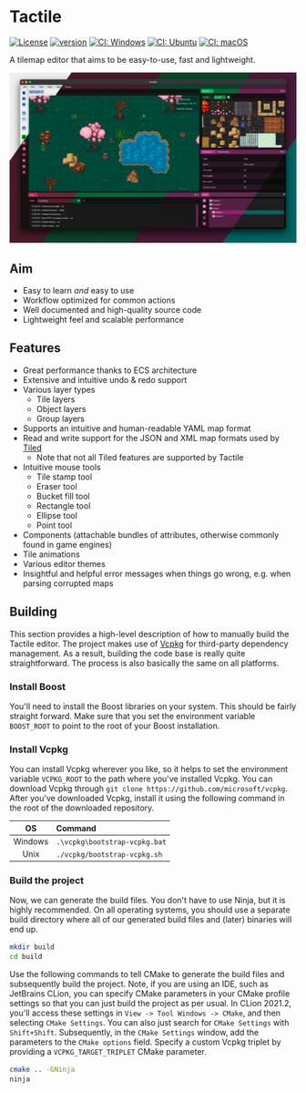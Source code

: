 # Tactile

[![License](https://img.shields.io/badge/license-GPL3-blue.svg)](https://opensource.org/licenses/GPL-3.0)
[![version](https://img.shields.io/github/v/release/albin-johansson/tactile)](https://github.com/albin-johansson/tactile/releases)
[![CI: Windows](https://github.com/albin-johansson/tactile/actions/workflows/windows.yml/badge.svg?branch=dev)](https://github.com/albin-johansson/tactile/actions/workflows/windows.yml)
[![CI: Ubuntu](https://github.com/albin-johansson/tactile/actions/workflows/ubuntu.yml/badge.svg?branch=dev)](https://github.com/albin-johansson/tactile/actions/workflows/ubuntu.yml)
[![CI: macOS](https://github.com/albin-johansson/tactile/actions/workflows/macos.yml/badge.svg?branch=dev)](https://github.com/albin-johansson/tactile/actions/workflows/macos.yml)

A tilemap editor that aims to be easy-to-use, fast and lightweight.

![Splash](meta/splash-0.3.0.png)

## Aim

* Easy to learn *and* easy to use
* Workflow optimized for common actions
* Well documented and high-quality source code
* Lightweight feel and scalable performance

## Features

* Great performance thanks to ECS architecture
* Extensive and intuitive undo & redo support
* Various layer types
    * Tile layers
    * Object layers
    * Group layers
* Supports an intuitive and human-readable YAML map format
* Read and write support for the JSON and XML map formats used by [Tiled](https://www.mapeditor.org/)
    * Note that not all Tiled features are supported by Tactile
* Intuitive mouse tools
  * Tile stamp tool
  * Eraser tool
  * Bucket fill tool
  * Rectangle tool
  * Ellipse tool
  * Point tool
* Components (attachable bundles of attributes, otherwise commonly found in game engines)
* Tile animations
* Various editor themes
* Insightful and helpful error messages when things go wrong, e.g. when parsing corrupted maps

## Building

This section provides a high-level description of how to manually build the Tactile editor. The project makes use
of [Vcpkg](https://github.com/microsoft/vcpkg) for third-party dependency management. As a result, building the code
base is really quite straightforward. The process is also basically the same on all platforms.

### Install Boost

You'll need to install the Boost libraries on your system. This should be fairly straight forward. Make sure that you
set the environment variable `BOOST_ROOT` to point to the root of your Boost installation.

### Install Vcpkg

You can install Vcpkg wherever you like, so it helps to set the environment variable `VCPKG_ROOT` to the path where
you've installed Vcpkg. You can download Vcpkg through `git clone https://github.com/microsoft/vcpkg`. After you've
downloaded Vcpkg, install it using the following command in the root of the downloaded repository.

|   OS    | Command                       |
|:-------:|:------------------------------|
| Windows | `.\vcpkg\bootstrap-vcpkg.bat` |
|  Unix   | `./vcpkg/bootstrap-vcpkg.sh`  |

### Build the project

Now, we can generate the build files. You don't have to use Ninja, but it is highly recommended. On all operating
systems, you should use a separate build directory where all of our generated build files and (later) binaries will end
up.

```bash
mkdir build
cd build
```

Use the following commands to tell CMake to generate the build files and subsequently build the project. Note, if you
are using an IDE, such as JetBrains CLion, you can specify CMake parameters in your CMake profile settings so that you
can just build the project as per usual. In CLion 2021.2, you'll access these settings
in `View -> Tool Windows -> CMake`, and then selecting `CMake Settings`. You can also just search for `CMake Settings`
with `Shift+Shift`. Subsequently, in the `CMake Settings` window, add the parameters to the `CMake options` field.
Specify a custom Vcpkg triplet by providing a `VCPKG_TARGET_TRIPLET` CMake parameter.

```bash
cmake .. -GNinja
ninja
```
